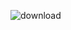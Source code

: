 ![download](https://github.com/dancanyego/FiveThirtyEight-Case-Study/assets/56153056/3f503349-919f-413a-ba1e-607e7cae9e7e)
